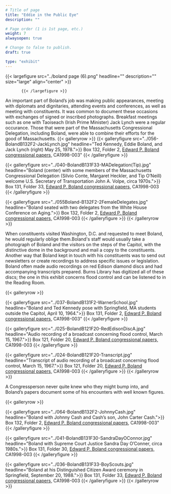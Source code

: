 ```yaml
---
# Title of page
title: "Eddie in the Public Eye"
description: ""

# Page order (1 is 1st page, etc.)
weight: 7
alwaysopen: true

# Change to false to publish.
draft: true

type: "exhibit"
---
```

{{< largefigure src="../boland page (6).png"
           headline="" 
           description="" size="large" align="center" >}}
		   
		   {{< /largefigure >}}

An important part of Boland’s job was making public appearances, meeting with diplomats and dignitaries, attending events and conferences, as well as meeting with constituents. It was common to document these occasions with exchanges of signed or inscribed photographs. Breakfast meetings such as one with Taoiseach (Irish Prime Minister) Jack Lynch were a regular occurance. Those that were part of the Massachusetts Congressional Delegation, including Boland, were able to combine their efforts for the good of Massachusetts. 
{{< galleryrow >}}
{{< galleryfigure src="../056-BolandB132F2-JackLynch.jpg"
           headline="Ted Kennedy, Eddie Boland, and Jack Lynch (right) May 25, 1978.">}} Box 132, Folder 2,  [Edward P. Boland congressional papers,](https://bc-primo.hosted.exlibrisgroup.com/permalink/f/l6ucgu/ALMA-BC21517689060001021) CA1998-003"
{{< /galleryfigure >}}

{{< galleryfigure src="../040-BolandB131F33-MADelegation(Tip).jpg"
           headline="Boland (center) with some members of the Massachusetts Congressional Delegation (Silvio Conte, Margaret Heckler, and Tip O’Neill) welcome U.S. Secretary of Transportation John A. Volpe, circa 1970s.">}} Box 131, Folder 33,  [Edward P. Boland congressional papers,](https://bc-primo.hosted.exlibrisgroup.com/permalink/f/l6ucgu/ALMA-BC21517689060001021) CA1998-003
{{< /galleryfigure >}}

{{< galleryfigure src="../055Boland-B132F2-2FemaleDelegates.jpg"
           headline="Boland seated with two delegates from the White House Conference on Aging.">}} Box 132, Folder 2,  [Edward P. Boland congressional papers,](https://bc-primo.hosted.exlibrisgroup.com/permalink/f/l6ucgu/ALMA-BC21517689060001021) CA1998-003
{{< /galleryfigure >}}
{{< /galleryrow >}}

When constituents visited Washington, D.C. and requested to meet Boland, he would regularly oblige them.Boland's staff would usually take a photograph of Boland and the visitors on the steps of the Capitol, with the distinctive dome in the background and mail a copy to the constituents. Another way that Boland kept in touch with his constituents was to send out newsletters or create recordings to address specific issues or legislation. Boland often made audio recordings on red Edison diamond discs and had accompanying transcripts prepared. Burns Library has digitized all of these discs; the one in this exhibit concerns flood control and can be listened to in the Reading Room. 

{{< galleryrow >}}

{{< galleryfigure src="../037-BolandB131F2-WarnerSchool.jpg"
           headline="Boland and Ted Kennedy pose with Springfield, MA students outside the Capitol, April 10, 1964.">}} Box 131, Folder 2,  [Edward P. Boland congressional papers,](https://bc-primo.hosted.exlibrisgroup.com/permalink/f/l6ucgu/ALMA-BC21517689060001021) CA1998-003"
{{< /galleryfigure >}}

{{< galleryfigure src="../025-BolandB121F20-RedEdisonDiscA.jpg"
           headline="Audio recording of a broadcast concerning flood control, March 15, 1967.">}} Box 121, Folder 20,  [Edward P. Boland congressional papers,](https://bc-primo.hosted.exlibrisgroup.com/permalink/f/l6ucgu/ALMA-BC21517689060001021) CA1998-003
{{< /galleryfigure >}}

{{< galleryfigure src="../024-BolandB121F20-Transcript.jpg"
           headline="Transcript of audio recording of a broadcast concerning flood control, March 15, 1967.">}} Box 121, Folder 20,  [Edward P. Boland congressional papers,](https://bc-primo.hosted.exlibrisgroup.com/permalink/f/l6ucgu/ALMA-BC21517689060001021) CA1998-003
{{< /galleryfigure >}}
{{< /galleryrow >}}

A Congressperson never quite knew who they might bump into, and Boland’s papers document some of his encounters with well known figures. 

{{< galleryrow >}}

{{< galleryfigure src="../064-BolandB132F2-JohnnyCash.jpg"
           headline="Boland with Johnny Cash and Cash’s son, John Carter Cash.">}} Box 132, Folder 2,  [Edward P. Boland congressional papers,](https://bc-primo.hosted.exlibrisgroup.com/permalink/f/l6ucgu/ALMA-BC21517689060001021) CA1998-003"
{{< /galleryfigure >}}

{{< galleryfigure src="../041-BolandB131F30-SandraDayOConnor.jpg"
           headline="Boland with Supreme Court Justice Sandra Day O’Conner, circa 1980s.">}} Box 131, Folder 30,  [Edward P. Boland congressional papers,](https://bc-primo.hosted.exlibrisgroup.com/permalink/f/l6ucgu/ALMA-BC21517689060001021) CA1998-003
{{< /galleryfigure >}}

{{< galleryfigure src="../036-BolandB131F33-BoyScouts.jpg"
           headline="Boland at his Distinguished Citizen Award ceremony in Springfield, September 20, 1988.">}} Box 131, Folder 33,  [Edward P. Boland congressional papers,](https://bc-primo.hosted.exlibrisgroup.com/permalink/f/l6ucgu/ALMA-BC21517689060001021) CA1998-003
{{< /galleryfigure >}}
{{< /galleryrow >}}